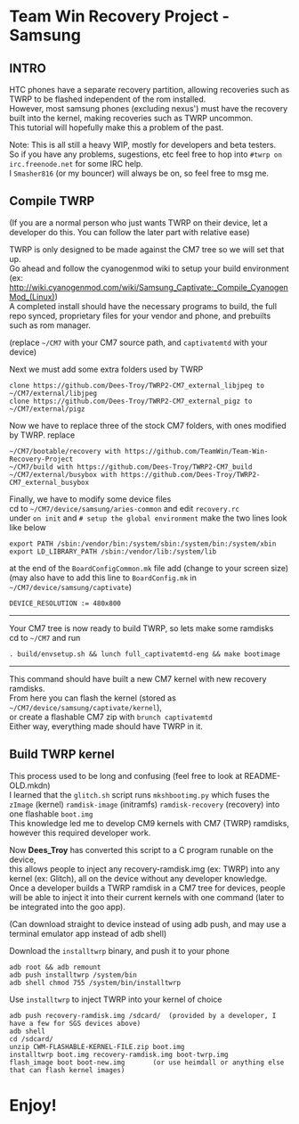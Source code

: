 Team Win Recovery Project - Samsung
===================================

INTRO
-----
HTC phones have a separate recovery partition, allowing recoveries such as TWRP to be flashed independent of the rom installed.  
However, most samsung phones (excluding nexus') must have the recovery built into the kernel, making recoveries such as TWRP uncommon.  
This tutorial will hopefully make this a problem of the past.  

Note: This is all still a heavy WIP, mostly for developers and beta testers.  
So if you have any problems, sugestions, etc feel free to hop into `#twrp on irc.freenode.net` for some IRC help.  
I `Smasher816` (or my bouncer) will always be on, so feel free to msg me.  

Compile TWRP
------------
(If you are a normal person who just wants TWRP on their device, let a developer do this. You can follow the later part with relative ease)

TWRP is only designed to be made against the CM7 tree so we will set that up.  
Go ahead and follow the cyanogenmod wiki to setup your build environment  
(ex: http://wiki.cyanogenmod.com/wiki/Samsung_Captivate:_Compile_CyanogenMod_(Linux))  
A completed install should have the necessary programs to build, the full repo synced, proprietary files for your vendor and phone, and prebuilts such as rom manager.  

(replace `~/CM7` with your CM7 source path, and `captivatemtd` with your device)

Next we must add some extra folders used by TWRP  

    clone https://github.com/Dees-Troy/TWRP2-CM7_external_libjpeg to ~/CM7/external/libjpeg
    clone https://github.com/Dees-Troy/TWRP2-CM7_external_pigz to ~/CM7/external/pigz

Now we have to replace three of the stock CM7 folders, with ones modified by TWRP. replace  

    ~/CM7/bootable/recovery with https://github.com/TeamWin/Team-Win-Recovery-Project
    ~/CM7/build with https://github.com/Dees-Troy/TWRP2-CM7_build
    ~/CM7/external/busybox with https://github.com/Dees-Troy/TWRP2-CM7_external_busybox

Finally, we have to modify some device files  
cd to `~/CM7/device/samsung/aries-common` and edit `recovery.rc`  
under `on init` and `# setup the global environment` make the two lines look like below  

    export PATH /sbin:/vendor/bin:/system/sbin:/system/bin:/system/xbin
    export LD_LIBRARY_PATH /sbin:/vendor/lib:/system/lib

at the end of the `BoardConfigCommon.mk` file add (change to your screen size)  
(may also have to add this line to `BoardConfig.mk` in `~/CM7/device/samsung/captivate`)  

    DEVICE_RESOLUTION := 480x800

----

Your CM7 tree is now ready to build TWRP, so lets make some ramdisks  
cd to `~/CM7` and run  

    . build/envsetup.sh && lunch full_captivatemtd-eng && make bootimage

----

This command should have built a new CM7 kernel with new recovery ramdisks.  
From here you can flash the kernel (stored as `~/CM7/device/samsung/captivate/kernel`),  
or create a flashable CM7 zip with `brunch captivatemtd`  
Either way, everything made should have TWRP in it.  

Build TWRP kernel
-----------------
This process used to be long and confusing (feel free to look at README-OLD.mkdn)  
I learned that the `glitch.sh` script runs `mkshbootimg.py` which fuses the `zImage` (kernel) `ramdisk-image` (initramfs) `ramdisk-recovery` (recovery) into one flashable `boot.img`  
This knowledge led me to develop CM9 kernels with CM7 (TWRP) ramdisks, however this required developer work.  

Now **Dees_Troy** has converted this script to a C program runable on the device,  
this allows people to inject any recovery-ramdisk.img (ex: TWRP) into any kernel (ex: Glitch), all on the device without any developer knowledge.  
Once a developer builds a TWRP ramdisk in a CM7 tree for devices, people will be able to inject it into their current kernels with one command
(later to be integrated into the goo app).  

(Can download straight to device instead of using adb push, and may use a terminal emulator app instead of adb shell)  

Download the `installtwrp` binary, and push it to your phone  

    adb root && adb remount
    adb push installtwrp /system/bin
    adb shell chmod 755 /system/bin/installtwrp
    
Use `installtwrp` to inject TWRP into your kernel of choice  

    adb push recovery-ramdisk.img /sdcard/	(provided by a developer, I have a few for SGS devices above)
    adb shell
    cd /sdcard/
    unzip CWM-FLASHABLE-KERNEL-FILE.zip boot.img
    installtwrp boot.img recovery-ramdisk.img boot-twrp.img
    flash_image boot boot-new.img		(or use heimdall or anything else that can flash kernel images)

Enjoy!
======
